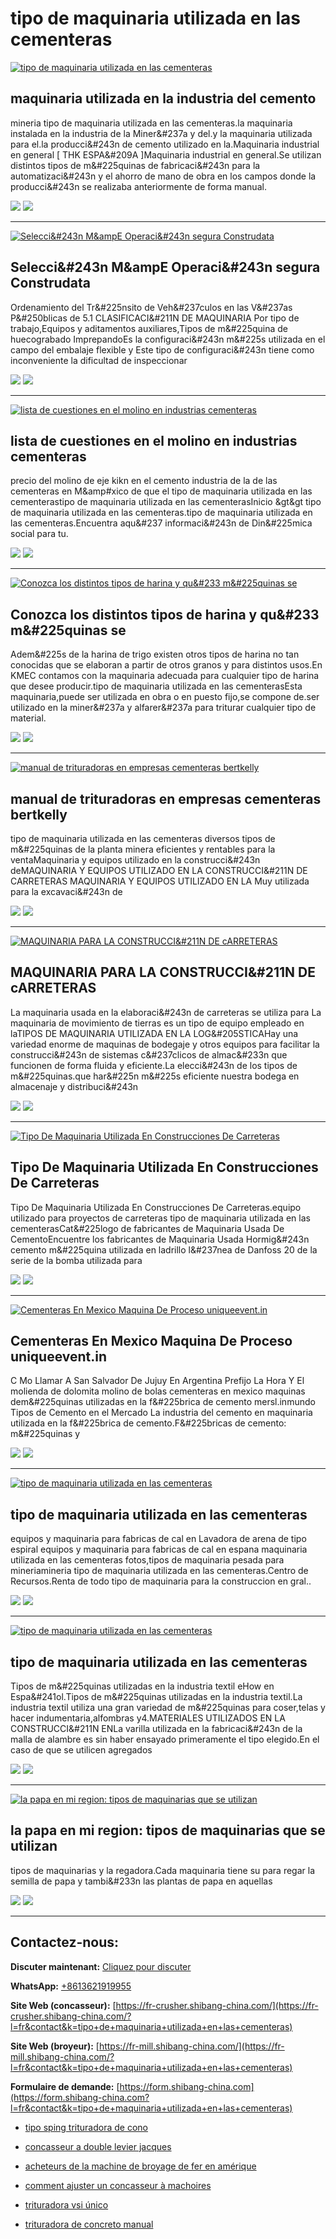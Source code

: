 # tipo de maquinaria utilizada en las cementeras

<a href="https://swt.shibang-china.com/?l=fr&img&k=tipo+de+maquinaria+utilizada+en+las+cementeras" target="_blank">![tipo de maquinaria utilizada en las cementeras](http://static.shibang-china.com/all-800x300/749.jpg)</a>

## maquinaria utilizada en la industria del cemento
mineria tipo de maquinaria utilizada en las cementeras.la maquinaria instalada en la industria de la Miner&#237a y del.y la maquinaria utilizada para el.la producci&#243n de cemento utilizado en la.Maquinaria industrial en general [ THK ESPA&#209A ]Maquinaria industrial en general.Se utilizan distintos tipos de m&#225quinas de fabricaci&#243n para la automatizaci&#243n y el ahorro de mano de obra en los campos donde la producci&#243n se realizaba anteriormente de forma manual.


<a href="https://whatsapp.shibangsoft.com/WhatsApp.php" target="_blank" title="WhatsApp">![](http://static.shibang-china.com/icon/whatsapp.png)</a> <a href="https://swt.shibang-china.com/?l=fr&icon&k=tipo+de+maquinaria+utilizada+en+las+cementeras" target="_blank">![](http://static.shibang-china.com/icon/chat-fr.png)</a>

---

<a href="https://swt.shibang-china.com/?l=fr&img&k=tipo+de+maquinaria+utilizada+en+las+cementeras" target="_blank">![Selecci&#243n M&ampE Operaci&#243n segura Construdata](http://static.shibang-china.com/all-800x300/145.jpg)</a>

## Selecci&#243n M&ampE Operaci&#243n segura Construdata
Ordenamiento del Tr&#225nsito de Veh&#237culos en las V&#237as P&#250blicas de 5.1 CLASIFICACI&#211N DE MAQUINARIA Por tipo de trabajo,Equipos y aditamentos auxiliares,Tipos de m&#225quina de huecograbado ImprepandoEs la configuraci&#243n m&#225s utilizada en el campo del embalaje flexible y Este tipo de configuraci&#243n tiene como inconveniente la dificultad de inspeccionar


<a href="https://whatsapp.shibangsoft.com/WhatsApp.php" target="_blank" title="WhatsApp">![](http://static.shibang-china.com/icon/whatsapp.png)</a> <a href="https://swt.shibang-china.com/?l=fr&icon&k=tipo+de+maquinaria+utilizada+en+las+cementeras" target="_blank">![](http://static.shibang-china.com/icon/chat-fr.png)</a>

---

<a href="https://swt.shibang-china.com/?l=fr&img&k=tipo+de+maquinaria+utilizada+en+las+cementeras" target="_blank">![lista de cuestiones en el molino en industrias cementeras](http://static.shibang-china.com/all-800x300/96.jpg)</a>

## lista de cuestiones en el molino en industrias cementeras
precio del molino de eje kikn en el cemento industria de la de las cementeras en M&amp#xico de que el tipo de maquinaria utilizada en las cementerastipo de maquinaria utilizada en las cementerasInicio &gt&gt tipo de maquinaria utilizada en las cementeras.tipo de maquinaria utilizada en las cementeras.Encuentra aqu&#237 informaci&#243n de Din&#225mica social para tu.


<a href="https://whatsapp.shibangsoft.com/WhatsApp.php" target="_blank" title="WhatsApp">![](http://static.shibang-china.com/icon/whatsapp.png)</a> <a href="https://swt.shibang-china.com/?l=fr&icon&k=tipo+de+maquinaria+utilizada+en+las+cementeras" target="_blank">![](http://static.shibang-china.com/icon/chat-fr.png)</a>

---

<a href="https://swt.shibang-china.com/?l=fr&img&k=tipo+de+maquinaria+utilizada+en+las+cementeras" target="_blank">![Conozca los distintos tipos de harina y qu&#233 m&#225quinas se](http://static.shibang-china.com/all-800x300/1336.jpg)</a>

## Conozca los distintos tipos de harina y qu&#233 m&#225quinas se
Adem&#225s de la harina de trigo existen otros tipos de harina no tan conocidas que se elaboran a partir de otros granos y para distintos usos.En KMEC contamos con la maquinaria adecuada para cualquier tipo de harina que desee producir.tipo de maquinaria utilizada en las cementerasEsta maquinaria,puede ser utilizada en obra o en puesto fijo,se compone de.ser utilizado en la miner&#237a y alfarer&#237a para triturar cualquier tipo de material.


<a href="https://whatsapp.shibangsoft.com/WhatsApp.php" target="_blank" title="WhatsApp">![](http://static.shibang-china.com/icon/whatsapp.png)</a> <a href="https://swt.shibang-china.com/?l=fr&icon&k=tipo+de+maquinaria+utilizada+en+las+cementeras" target="_blank">![](http://static.shibang-china.com/icon/chat-fr.png)</a>

---

<a href="https://swt.shibang-china.com/?l=fr&img&k=tipo+de+maquinaria+utilizada+en+las+cementeras" target="_blank">![manual de trituradoras en empresas cementeras bertkelly](http://static.shibang-china.com/all-800x300/82.jpg)</a>

## manual de trituradoras en empresas cementeras bertkelly
tipo de maquinaria utilizada en las cementeras diversos tipos de m&#225quinas de la planta minera eficientes y rentables para la ventaMaquinaria y equipos utilizado en la construcci&#243n deMAQUINARIA Y EQUIPOS UTILIZADO EN LA CONSTRUCCI&#211N DE CARRETERAS MAQUINARIA Y EQUIPOS UTILIZADO EN LA Muy utilizada para la excavaci&#243n de


<a href="https://whatsapp.shibangsoft.com/WhatsApp.php" target="_blank" title="WhatsApp">![](http://static.shibang-china.com/icon/whatsapp.png)</a> <a href="https://swt.shibang-china.com/?l=fr&icon&k=tipo+de+maquinaria+utilizada+en+las+cementeras" target="_blank">![](http://static.shibang-china.com/icon/chat-fr.png)</a>

---

<a href="https://swt.shibang-china.com/?l=fr&img&k=tipo+de+maquinaria+utilizada+en+las+cementeras" target="_blank">![MAQUINARIA PARA LA CONSTRUCCI&#211N DE cARRETERAS](http://static.shibang-china.com/all-800x300/85.jpg)</a>

## MAQUINARIA PARA LA CONSTRUCCI&#211N DE cARRETERAS
La maquinaria usada en la elaboraci&#243n de carreteras se utiliza para La maquinaria de movimiento de tierras es un tipo de equipo empleado en laTIPOS DE MAQUINARIA UTILIZADA EN LA LOG&#205STICAHay una variedad enorme de maquinas de bodegaje y otros equipos para facilitar la construcci&#243n de sistemas c&#237clicos de almac&#233n que funcionen de forma fluida y eficiente.La elecci&#243n de los tipos de m&#225quinas.que har&#225n m&#225s eficiente nuestra bodega en almacenaje y distribuci&#243n


<a href="https://whatsapp.shibangsoft.com/WhatsApp.php" target="_blank" title="WhatsApp">![](http://static.shibang-china.com/icon/whatsapp.png)</a> <a href="https://swt.shibang-china.com/?l=fr&icon&k=tipo+de+maquinaria+utilizada+en+las+cementeras" target="_blank">![](http://static.shibang-china.com/icon/chat-fr.png)</a>

---

<a href="https://swt.shibang-china.com/?l=fr&img&k=tipo+de+maquinaria+utilizada+en+las+cementeras" target="_blank">![Tipo De Maquinaria Utilizada En Construcciones De Carreteras](http://static.shibang-china.com/all-800x300/1190.jpg)</a>

## Tipo De Maquinaria Utilizada En Construcciones De Carreteras
Tipo De Maquinaria Utilizada En Construcciones De Carreteras.equipo utilizado para proyectos de carreteras tipo de maquinaria utilizada en las cementerasCat&#225logo de fabricantes de Maquinaria Usada De CementoEncuentre los fabricantes de Maquinaria Usada Hormig&#243n cemento m&#225quina utilizada en ladrillo l&#237nea de Danfoss 20 de la serie de la bomba utilizada para


<a href="https://whatsapp.shibangsoft.com/WhatsApp.php" target="_blank" title="WhatsApp">![](http://static.shibang-china.com/icon/whatsapp.png)</a> <a href="https://swt.shibang-china.com/?l=fr&icon&k=tipo+de+maquinaria+utilizada+en+las+cementeras" target="_blank">![](http://static.shibang-china.com/icon/chat-fr.png)</a>

---

<a href="https://swt.shibang-china.com/?l=fr&img&k=tipo+de+maquinaria+utilizada+en+las+cementeras" target="_blank">![Cementeras En Mexico Maquina De Proceso uniqueevent.in](http://static.shibang-china.com/all-800x300/373.jpg)</a>

## Cementeras En Mexico Maquina De Proceso uniqueevent.in
C Mo Llamar A San Salvador De Jujuy En Argentina Prefijo La Hora Y El molienda de dolomita molino de bolas cementeras en mexico maquinas dem&#225quinas utilizadas en la f&#225brica de cemento mersl.inmundo Tipos de Cemento en el Mercado La industria del cemento en maquinaria utilizada en la f&#225brica de cemento.F&#225bricas de cemento: m&#225quinas y


<a href="https://whatsapp.shibangsoft.com/WhatsApp.php" target="_blank" title="WhatsApp">![](http://static.shibang-china.com/icon/whatsapp.png)</a> <a href="https://swt.shibang-china.com/?l=fr&icon&k=tipo+de+maquinaria+utilizada+en+las+cementeras" target="_blank">![](http://static.shibang-china.com/icon/chat-fr.png)</a>

---

<a href="https://swt.shibang-china.com/?l=fr&img&k=tipo+de+maquinaria+utilizada+en+las+cementeras" target="_blank">![tipo de maquinaria utilizada en las cementeras](http://static.shibang-china.com/all-800x300/466.jpg)</a>

## tipo de maquinaria utilizada en las cementeras
equipos y maquinaria para fabricas de cal en Lavadora de arena de tipo espiral equipos y maquinaria para fabricas de cal en espana maquinaria utilizada en las cementeras fotos,tipos de maquinaria pesada para mineriamineria tipo de maquinaria utilizada en las cementeras.Centro de Recursos.Renta de todo tipo de maquinaria para la construccion en gral..


<a href="https://whatsapp.shibangsoft.com/WhatsApp.php" target="_blank" title="WhatsApp">![](http://static.shibang-china.com/icon/whatsapp.png)</a> <a href="https://swt.shibang-china.com/?l=fr&icon&k=tipo+de+maquinaria+utilizada+en+las+cementeras" target="_blank">![](http://static.shibang-china.com/icon/chat-fr.png)</a>

---

<a href="https://swt.shibang-china.com/?l=fr&img&k=tipo+de+maquinaria+utilizada+en+las+cementeras" target="_blank">![tipo de maquinaria utilizada en las cementeras](http://static.shibang-china.com/all-800x300/845.jpg)</a>

## tipo de maquinaria utilizada en las cementeras
Tipos de m&#225quinas utilizadas en la industria textil eHow en Espa&#241ol.Tipos de m&#225quinas utilizadas en la industria textil.La industria textil utiliza una gran variedad de m&#225quinas para coser,telas y hacer indumentaria,alfombras y4.MATERIALES UTILIZADOS EN LA CONSTRUCCI&#211N ENLa varilla utilizada en la fabricaci&#243n de la malla de alambre es sin haber ensayado primeramente el tipo elegido.En el caso de que se utilicen agregados


<a href="https://whatsapp.shibangsoft.com/WhatsApp.php" target="_blank" title="WhatsApp">![](http://static.shibang-china.com/icon/whatsapp.png)</a> <a href="https://swt.shibang-china.com/?l=fr&icon&k=tipo+de+maquinaria+utilizada+en+las+cementeras" target="_blank">![](http://static.shibang-china.com/icon/chat-fr.png)</a>

---

<a href="https://swt.shibang-china.com/?l=fr&img&k=tipo+de+maquinaria+utilizada+en+las+cementeras" target="_blank">![la papa en mi region: tipos de maquinarias que se utilizan](http://static.shibang-china.com/all-800x300/412.jpg)</a>

## la papa en mi region: tipos de maquinarias que se utilizan
tipos de maquinarias y la regadora.Cada maquinaria tiene su para regar la semilla de papa y tambi&#233n las plantas de papa en aquellas

<a href="https://whatsapp.shibangsoft.com/WhatsApp.php" target="_blank" title="WhatsApp">![](http://static.shibang-china.com/icon/whatsapp.png)</a> <a href="https://swt.shibang-china.com/?l=fr&icon&k=tipo+de+maquinaria+utilizada+en+las+cementeras" target="_blank">![](http://static.shibang-china.com/icon/chat-fr.png)</a>

---
## Contactez-nous:

**Discuter maintenant:** [Cliquez pour discuter](https://swt.shibang-china.com?l=fr&contact&k=tipo+de+maquinaria+utilizada+en+las+cementeras)

**WhatsApp:**  [+8613621919955](https://whatsapp.shibangsoft.com/WhatsApp.php)

**Site Web (concasseur):** [https://fr-crusher.shibang-china.com/](https://fr-crusher.shibang-china.com/?l=fr&contact&k=tipo+de+maquinaria+utilizada+en+las+cementeras)

**Site Web (broyeur):** [https://fr-mill.shibang-china.com/](https://fr-mill.shibang-china.com/?l=fr&contact&k=tipo+de+maquinaria+utilizada+en+las+cementeras)

**Formulaire de demande:** [https://form.shibang-china.com](https://form.shibang-china.com?l=fr&contact&k=tipo+de+maquinaria+utilizada+en+las+cementeras)

* [tipo sping trituradora de cono](../63/tipo%20sping%20trituradora%20de%20cono.md)

* [concasseur a double levier jacques](../65/concasseur%20a%20double%20levier%20jacques.md)

* [acheteurs de la machine de broyage de fer en amérique](../61/acheteurs%20de%20la%20machine%20de%20broyage%20de%20fer%20en%20am%C3%A9rique.md)

* [comment ajuster un concasseur à machoires](../61/comment%20ajuster%20un%20concasseur%20%C3%A0%20machoires.md)

* [trituradora vsi único](../64/trituradora%20vsi%20%C3%BAnico.md)

* [trituradora de concreto manual](../62/trituradora%20de%20concreto%20manual.md)